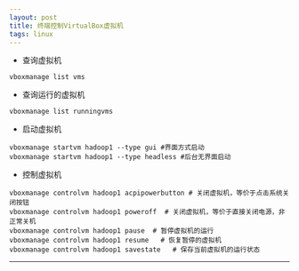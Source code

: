 ```yaml
---
layout: post
title: 终端控制VirtualBox虚拟机
tags: linux
---
```





* 查询虚拟机

```
vboxmanage list vms
```
* 查询运行的虚拟机
    
```
vboxmanage list runningvms
```

* 启动虚拟机

```
vboxmanage startvm hadoop1 --type gui #界面方式启动
vboxmanage startvm hadoop1 --type headless #后台无界面启动
```

* 控制虚拟机

```
vboxmanage controlvm hadoop1 acpipowerbutton # 关闭虚拟机，等价于点击系统关闭按钮
vboxmanage controlvm hadoop1 poweroff  # 关闭虚拟机，等价于直接关闭电源，非正常关机
vboxmanage controlvm hadoop1 pause  # 暂停虚拟机的运行
vboxmanage controlvm hadoop1 resume   # 恢复暂停的虚拟机
vboxmanage controlvm hadoop1 savestate   # 保存当前虚拟机的运行状态
```



----- 
